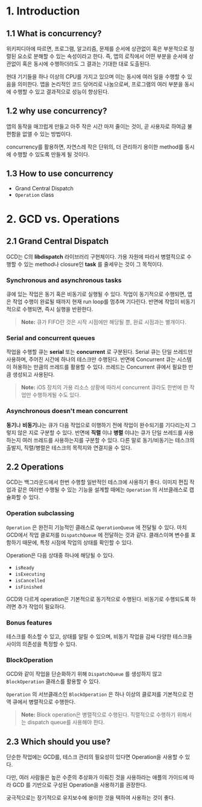 # 1. Introduction

## 1.1 What is concurrency?

위키피디아에 따르면, 프로그램, 알고리즘, 문제를 순서에 상관없이 혹은 부분적으로 정렬된 요소로 분해할 수 있는 속성이라고 한다. 즉, 앱의 로직에서 어떤 부분을 순서에 상관없이 혹은 동시에 수행하더라도 그 결과는 기대한 대로 도출된다.

현대 기기들을 하나 이상의 CPU를 가지고 있으며 이는 동시에 여러 일을 수행할 수 있음을 의미한다. 앱을 논리적인 코드 덩어리로 나눔으로써, 프로그램의 여러 부분을 동시에 수행할 수 있고 결과적으로 성능이 향상된다.

## 1.2 why use concurrency?

앱의 동작을 매끄럽게 만들고 아주 작은 시간 마저 줄이는 것이, 곧 사용자로 하여금 불편함을 없앨 수 있는 방법이다.

concurrency를 활용하면, 자연스레 작은 단위의, 더 관리하기 용이한 method를 동시에 수행할 수 있도록 만들게 될 것이다.

## 1.3 How to use concurrency

- Grand Central Dispatch
- `Operation` class

# 2. GCD vs. Operations

## 2.1 Grand Central Dispatch

GCD는 C의 **libdispatch** 라이브러리 구현체이다. 가용 자원에 따라서 병렬적으로 수행할 수 있는 method나 closure인 **task** 를 줄세우는 것이 그 목적이다. 

### Synchronous and asynchronous tasks

큐에 있는 작업은 동기 혹은 비동기로 실행될 수 있다. 작업이 동기적으로 수행되면, 앱은 작업 수행이 완료될 때까지 현재 run loop를 멈추며 기다린다. 반면에 작업이 비동기적으로 수행되면, 즉시 실행을 반환한다.

> **Note:** 큐가 FIFO란 것은 시작 시점에만 해당될 뿐, 완료 시점과는 별개이다. 

### Serial and concurrent queues

작업을 수행할 큐는 **serial** 또는 **concurrent** 로 구분된다. Serial 큐는 단일 쓰레드만 사용하며, 주어진 시간에 하나의 테스크만 수행된다. 반면에 Concurrent 큐는 시스템이 허용하는 만큼의 쓰레드를 활용할 수 있다. 쓰레드는 Concurrent 큐에서 필요한 만큼 생성되고 사용된다.

> **Note:** iOS 장치의 가용 리소스 상황에 따라서 concurrent 큐라도 한번에 한 작업만 수행하게될 수도 있다.

### Asynchronous doesn't mean concurrent

**동기**냐 **비동기**냐는 큐가 다음 작업으로 이행하기 전에 작업이 완수되기를 기다리는지 그렇지 않은 지로 구분할 수 있다. 반면에 **직렬** 이냐 **병렬** 이냐는 큐가 단일 쓰레드를 사용하는지 여러 쓰레드를 사용하는지를 구분할 수 있다. 다른 말로 동기/비동기는 테스크의 출발지, 직렬/병렬은 테스크의 목적지와 연결지을 수 있다.

## 2.2 Operations

GCD는 백그라운드에서 한번 수행할 일반적인 테스크에 사용하기 좋다. 이미지 편집 작업과 같은 여러번 수행될 수 있는 기능을 설계할 때에는 `Operation` 의 서브클래스로 캡슐화할 수 있다.

### Operation subclassing

`Operation` 은 완전히 기능적인 클래스로 `OperationQueue` 에 전달될 수 있다. 마치 GCD에서 작업 클로저를 `DispatchQueue` 에 전달하는 것과 같다. 클래스이며 변수를 포함하기 때문에, 특정 시점에 작업의 상태를 확인할 수 있다.

Operation은 다음 상태중 하나에 해당될 수 있다.

- `isReady`
- `isExecuting`
- `isCancelled`
- `isFinished`

GCD와 다르게 operation은 기본적으로 동기적으로 수행된다. 비동기로 수행되도록 하려면 추가 작업이 필요하다.

### Bonus features

테스크를 취소할 수 있고, 상태를 알릴 수 있으며, 비동기 작업을 감싸 다양한 테스크들 사이의 의존성을 특정할 수 있다.

### BlockOperation

GCD와 같이 작업을 단순화하기 위해 `DispatchQueue` 를 생성하지 않고 `BlockOperation` 클래스를 활용할 수 있다.

`Operation` 의 서브클래스인 `BlockOperation` 은 하나 이상의 클로저를 기본적으로 전역 큐에서 병렬적으로 수행한다.

> **Note:** Block operation은 병렬적으로 수행된다. 직렬적으로 수행하기 위해서는 dispatch queue를 사용해야 한다.

## 2.3 Which should you use?

단순한 작업에는 GCD를, 테스크 관리의 필요성이 있다면 Operation을 사용할 수 있다.

다만, 여러 사람들은 높은 수준의 추상화가 이뤄진 것을 사용하라는 애플의 가이드에 따라 GCD 를 기반으로 구성된 Operation을 사용하기를 권장한다.

궁극적으로는 장기적으로 유지보수에 용이한 것을 택하여 사용하는 것이 좋다.
